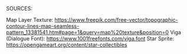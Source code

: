 SOURCES:

Map Layer Texture: https://www.freepik.com/free-vector/topographic-contour-lines-map-seamless-pattern_13381541.htm#page=1&query=map%20texture&position=0
Viga (Dialogue Font): https://www.1001freefonts.com/viga.font
Star Sprite: https://opengameart.org/content/star-collectibles